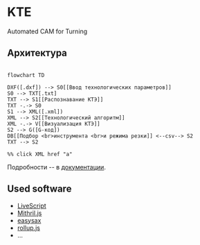 # KTE

Automated CAM for Turning

## Архитектура

```mermaid

flowchart TD

DXF([.dxf]) --> S0[[Ввод технологических параметров]]
S0 --> TXT[.txt]
TXT --> S1[[Распознавание КТЭ]]
TXT -.-> S0
S1 --> XML([.xml])
XML --> S2[[Технологический алгоритм]]
XML -.-> V[[Визуализация КТЭ]]
S2 --> G([G-код])
DB[[Подбор <br>инструмента <br>и режима резки]] <--csv--> S2
TXT --> S2

%% click XML href "a"

```
Подробности -- в [документации](doc).

## Used software

- [LiveScript]
- [Mithril.js]
- [easysax]
- [rollup.js]
- ...

[Mithril.js]: https://mithril.js.org/
[LiveScript]: https://livescript.net/
[easysax]: https://github.com/vflash/easysax
[rollup.js]: https://rollupjs.org/
